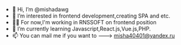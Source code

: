 - 👋 Hi, I’m @mishadawg
- 👀 I’m interested in frontend development,creating SPA and etc.
- 🤙🏻 For now,I'm working in RNSSOFT on frontend position
- 🌱 I’m currently learning Javascript,React.js,Vue.js,PHP.
- 📫 You can mail me if you want to
---> misha40401@yandex.ru

<!---
mishadawg/mishadawg is a ✨ special ✨ repository because its `README.md` (this file) appears on your GitHub profile.
You can click the Preview link to take a look at your changes.
--->
